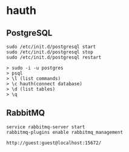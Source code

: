 # hauth

## PostgreSQL

```
sudo /etc/init.d/postgresql start
sudo /etc/init.d/postgresql stop
sudo /etc/init.d/postgresql restart
```

```
> sudo -i -u postgres
> psql
> \l (list commands)
> \c hauth(connect database)
> \d (list tables)
> \q
```

## RabbitMQ

```
service rabbitmq-server start
rabbitmq-plugins enable rabbitmq_management
```

```
http://guest:guest@localhost:15672/
```